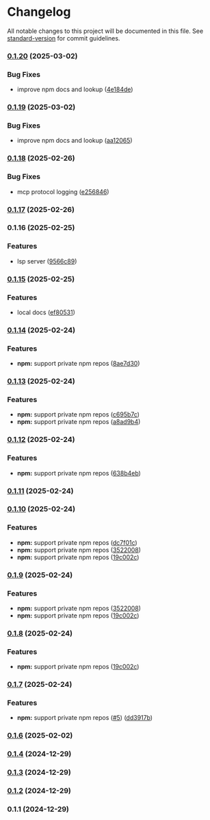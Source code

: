 # Changelog

All notable changes to this project will be documented in this file. See [standard-version](https://github.com/conventional-changelog/standard-version) for commit guidelines.

### [0.1.20](https://github.com/sammcj/mcp-package-docs/compare/v0.1.19...v0.1.20) (2025-03-02)


### Bug Fixes

* improve npm docs and lookup ([4e184de](https://github.com/sammcj/mcp-package-docs/commit/4e184de0ee1324f58e71becc192edabedcd095b1))

### [0.1.19](https://github.com/sammcj/mcp-package-docs/compare/v0.1.18...v0.1.19) (2025-03-02)


### Bug Fixes

* improve npm docs and lookup ([aa12065](https://github.com/sammcj/mcp-package-docs/commit/aa12065ff880a1e837993bd10d561fcde7d63191))

### [0.1.18](https://github.com/sammcj/mcp-package-docs/compare/v0.1.17...v0.1.18) (2025-02-26)


### Bug Fixes

* mcp protocol logging ([e256846](https://github.com/sammcj/mcp-package-docs/commit/e25684670e65c0a8261f1c577affea4f4110e992))

### [0.1.17](https://github.com/sammcj/mcp-package-docs/compare/v0.1.16...v0.1.17) (2025-02-26)

### 0.1.16 (2025-02-25)


### Features

* lsp server ([9566c89](https://github.com/sammcj/mcp-package-docs/commit/9566c8907f082a16b299f2b83df239fe2665cf0d))

### [0.1.15](https://github.com/sammcj/mcp-package-docs/compare/v0.1.14...v0.1.15) (2025-02-25)


### Features

* local docs ([ef80531](https://github.com/sammcj/mcp-package-docs/commit/ef805319774583032d9fe08648ba6697c5766d03))

### [0.1.14](https://github.com/sammcj/mcp-package-docs/compare/v0.1.13...v0.1.14) (2025-02-24)


### Features

* **npm:** support private npm repos ([8ae7d30](https://github.com/sammcj/mcp-package-docs/commit/8ae7d30d332ba7ebf119ac8e4486051bdef70fd5))

### [0.1.13](https://github.com/sammcj/mcp-package-docs/compare/v0.1.12...v0.1.13) (2025-02-24)


### Features

* **npm:** support private npm repos ([c695b7c](https://github.com/sammcj/mcp-package-docs/commit/c695b7c60a2edd98bd0bb07b0a26956fde75af46))
* **npm:** support private npm repos ([a8ad9b4](https://github.com/sammcj/mcp-package-docs/commit/a8ad9b47cd8045d0e55dfd051b1c3c0a64fccb73))

### [0.1.12](https://github.com/sammcj/mcp-package-docs/compare/v0.1.11...v0.1.12) (2025-02-24)


### Features

* **npm:** support private npm repos ([638b4eb](https://github.com/sammcj/mcp-package-docs/commit/638b4eb48a7cad7d364663087daed90f1cda6e7d))

### [0.1.11](https://github.com/sammcj/mcp-package-docs/compare/v0.1.8...v0.1.11) (2025-02-24)

### [0.1.10](https://github.com/sammcj/mcp-package-docs/compare/v0.1.7...v0.1.10) (2025-02-24)


### Features

* **npm:** support private npm repos ([dc7f01c](https://github.com/sammcj/mcp-package-docs/commit/dc7f01c34540868ab9388c905eea1294c272ee78))
* **npm:** support private npm repos ([3522008](https://github.com/sammcj/mcp-package-docs/commit/3522008dd0bb7dbae612a879c86305281823577b))
* **npm:** support private npm repos ([19c002c](https://github.com/sammcj/mcp-package-docs/commit/19c002c3e0e4747059a2a1aac001511ab4f0b664))

### [0.1.9](https://github.com/sammcj/mcp-package-docs/compare/v0.1.7...v0.1.9) (2025-02-24)


### Features

* **npm:** support private npm repos ([3522008](https://github.com/sammcj/mcp-package-docs/commit/3522008dd0bb7dbae612a879c86305281823577b))
* **npm:** support private npm repos ([19c002c](https://github.com/sammcj/mcp-package-docs/commit/19c002c3e0e4747059a2a1aac001511ab4f0b664))

### [0.1.8](https://github.com/sammcj/mcp-package-docs/compare/v0.1.7...v0.1.8) (2025-02-24)


### Features

* **npm:** support private npm repos ([19c002c](https://github.com/sammcj/mcp-package-docs/commit/19c002c3e0e4747059a2a1aac001511ab4f0b664))

### [0.1.7](https://github.com/sammcj/mcp-package-docs/compare/v0.1.6...v0.1.7) (2025-02-24)


### Features

* **npm:** support private npm repos ([#5](https://github.com/sammcj/mcp-package-docs/issues/5)) ([dd3917b](https://github.com/sammcj/mcp-package-docs/commit/dd3917ba403e9a0acc48ed2619f1f186416c6ab5))

### [0.1.6](https://github.com/sammcj/mcp-package-docs/compare/v0.1.4...v0.1.6) (2025-02-02)

### [0.1.4](https://github.com/sammcj/mcp-package-docs/compare/v0.1.1...v0.1.4) (2024-12-29)

### [0.1.3](https://github.com/sammcj/mcp-package-docs/compare/v0.1.1...v0.1.3) (2024-12-29)

### [0.1.2](https://github.com/sammcj/mcp-package-docs/compare/v0.1.1...v0.1.2) (2024-12-29)

### 0.1.1 (2024-12-29)
